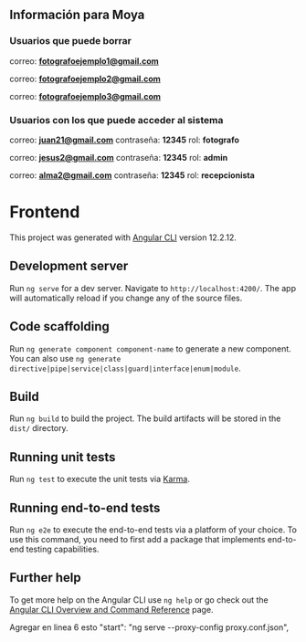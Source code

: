 ## Información para Moya

### Usuarios que puede borrar
correo: **fotografoejemplo1@gmail.com**

correo: **fotografoejemplo2@gmail.com**

correo: **fotografoejemplo3@gmail.com**

### Usuarios con los que puede acceder al sistema
correo: **juan21@gmail.com**          contraseña: **12345**     rol: **fotografo**

correo: **jesus2@gmail.com**          contraseña: **12345**     rol: **admin**

correo: **alma2@gmail.com**           contraseña: **12345**     rol: **recepcionista**







# Frontend

This project was generated with [Angular CLI](https://github.com/angular/angular-cli) version 12.2.12.

## Development server

Run `ng serve` for a dev server. Navigate to `http://localhost:4200/`. The app will automatically reload if you change any of the source files.

## Code scaffolding

Run `ng generate component component-name` to generate a new component. You can also use `ng generate directive|pipe|service|class|guard|interface|enum|module`.

## Build

Run `ng build` to build the project. The build artifacts will be stored in the `dist/` directory.

## Running unit tests

Run `ng test` to execute the unit tests via [Karma](https://karma-runner.github.io).

## Running end-to-end tests

Run `ng e2e` to execute the end-to-end tests via a platform of your choice. To use this command, you need to first add a package that implements end-to-end testing capabilities.

## Further help

To get more help on the Angular CLI use `ng help` or go check out the [Angular CLI Overview and Command Reference](https://angular.io/cli) page.


Agregar en linea 6 esto
"start": "ng serve --proxy-config proxy.conf.json",

